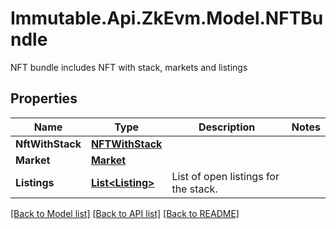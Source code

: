 # Immutable.Api.ZkEvm.Model.NFTBundle
NFT bundle includes NFT with stack, markets and listings

## Properties

Name | Type | Description | Notes
------------ | ------------- | ------------- | -------------
**NftWithStack** | [**NFTWithStack**](NFTWithStack.md) |  | 
**Market** | [**Market**](Market.md) |  | 
**Listings** | [**List&lt;Listing&gt;**](Listing.md) | List of open listings for the stack. | 

[[Back to Model list]](../README.md#documentation-for-models) [[Back to API list]](../README.md#documentation-for-api-endpoints) [[Back to README]](../README.md)

